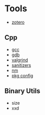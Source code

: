 # Tools

* [zotero](zotero.md)

## Cpp
* [gcc](gcc.md)
* [gdb](gdb.md)
* [valgrind](valgrind.md)
* [sanitizers](sanitizers.md)
* [nm](nm.md)
* [pkg config](pkg-config.md)

## Binary Utils
* size
* xxd
